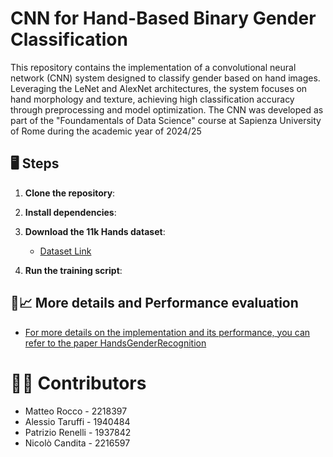 # CNN for Hand-Based Binary Gender Classification

This repository contains the implementation of a convolutional neural network (CNN) system designed to classify gender based on hand images. 
Leveraging the LeNet and AlexNet architectures, the system focuses on hand morphology and texture, achieving high classification accuracy through preprocessing and model optimization.
The CNN was developed as part of the "Foundamentals of Data Science" course at Sapienza University of Rome during the academic year of 2024/25

## 🖥️ Steps

1. **Clone the repository**:

2. **Install dependencies**:

3. **Download the 11k Hands dataset**:
   - [Dataset Link](https://sites.google.com/view/11khands)

4. **Run the training script**:

## 🧾📈 More details and Performance evaluation
 * [For more details on the implementation and its performance, you can refer to the paper HandsGenderRecognition](https://github.com/patriziorenelli/HandsGenderRecognition/blob/main/HandsGenderRecognition.pdf)
# 🧑‍💻 Contributors

- Matteo Rocco - 2218397
- Alessio Taruffi - 1940484
- Patrizio Renelli - 1937842
- Nicolò Candita - 2216597
